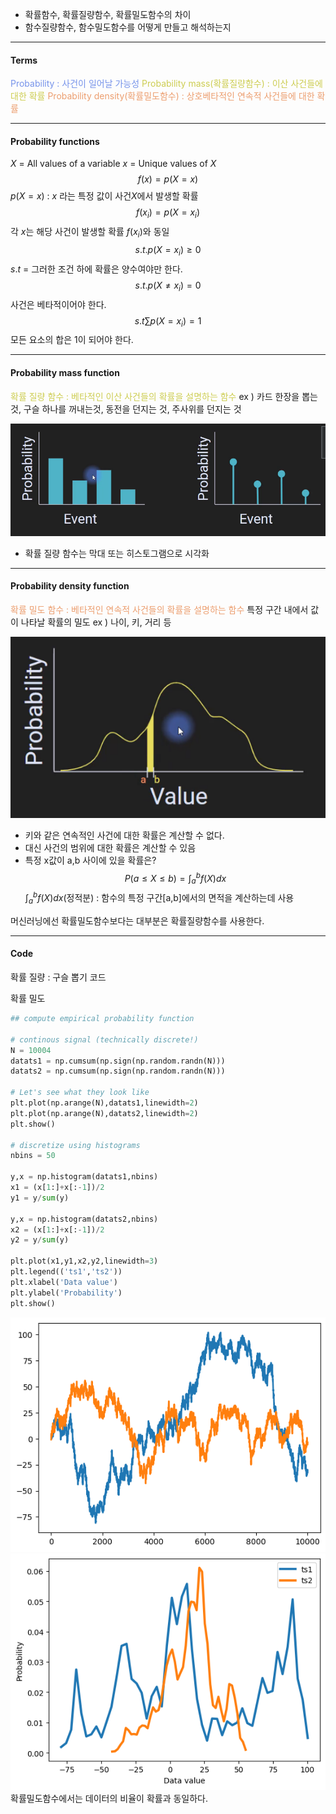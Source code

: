 - 확률함수, 확률질량함수, 확률밀도함수의 차이
- 함수질량함수, 함수밀도함수를 어떻게 만들고 해석하는지

---
#### Terms

<span style="color:rgb(118, 147, 234)">Probability : 사건이 일어날 가능성
</span>
<span style="color:rgb(205, 205, 81)">Probability mass(확률질량함수) : 이산 사건들에 대한 확률</span>
<span style="color:rgb(236, 158, 111)">Probability density(확률밀도함수) : 상호베타적인 연속적 사건들에 대한 확률</span> 

---
#### Probability functions
$X$ = All values of a variable
$x$ = Unique values of $X$
$$f(x) = p(X=x)$$
	 $p(X=x)$ : $x$ 라는 특정 값이 사건$X$에서 발생할 확률 
$$f(x_i)=p(X=x_i)$$
	 각 $x$는 해당 사건이 발생할 확률 $f(x_i)$와 동일
$$s.t. p(X=x_i) \geq 0$$
	 $s.t$ = 그러한 조건 하에
	 확률은 양수여야만 한다.
$$s.t. p(X\neq x_i) = 0$$
	사건은 베타적이어야 한다.
$$s.t \sum p(X=x_i) = 1$$
	모든 요소의 합은 1이 되어야 한다.

---
#### Probability mass function

<span style="color:rgb(205, 205, 81)">확률 질량 함수 : 베타적인 이산 사건들의 확률을 설명하는 함수</span>
ex ) 카드 한장을 뽑는것, 구슬 하나를 꺼내는것, 동전을 던지는 것, 주사위를 던지는 것

![85.mass_func_bar_his](../pic/8.Probability%20theory/85.mass_func_bar_his.png)
- 확률 질량 함수는 막대 또는 히스토그램으로 시각화

___
#### Probability density function
<span style="color:rgb(236, 158, 111)">확률 밀도 함수 : 베타적인 연속적 사건들의 확률을 설명하는 함수</span>
특정 구간 내에서 값이 나타날 확률의 밀도
ex ) 나이, 키, 거리 등

![85.density_graph](../pic/8.Probability%20theory/85.density_graph.png)

- 키와 같은 연속적인 사건에 대한 확률은 계산할 수 없다.
- 대신 사건의 범위에 대한 확률은 계산할 수 있음
- 특정 x값이 a,b 사이에 있을 확률은?
$$P(a\leq X \leq b) = \int ^b_af(X)dx$$
$\int ^b_af(X)dx$(정적분) : 함수의 특정 구간[a,b]에서의 면적을 계산하는데 사용

머신러닝에선 확률밀도함수보다는 대부분은 확률질량함수를 사용한다.

----
#### Code

확률 질량 : 구슬 뽑기 코드

확률 밀도 
```python
## compute empirical probability function

# continous signal (technically discrete!)
N = 10004
datats1 = np.cumsum(np.sign(np.random.randn(N)))
datats2 = np.cumsum(np.sign(np.random.randn(N)))

# Let's see what they look like
plt.plot(np.arange(N),datats1,linewidth=2)
plt.plot(np.arange(N),datats2,linewidth=2)
plt.show()

# discretize using histograms
nbins = 50

y,x = np.histogram(datats1,nbins)
x1 = (x[1:]+x[:-1])/2
y1 = y/sum(y)

y,x = np.histogram(datats2,nbins)
x2 = (x[1:]+x[:-1])/2
y2 = y/sum(y)

plt.plot(x1,y1,x2,y2,linewidth=3)
plt.legend(('ts1','ts2'))
plt.xlabel('Data value')
plt.ylabel('Probability')
plt.show()
```
![85.desity_data](../pic/8.Probability%20theory/85.desity_data.png)
![85.density_probability](../pic/8.Probability%20theory/85.density_probability.png)
확률밀도함수에서는 데이터의 비율이 확률과 동일하다.